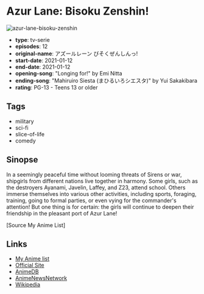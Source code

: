 # Azur Lane: Bisoku Zenshin!

![azur-lane-bisoku-zenshin](https://cdn.myanimelist.net/images/anime/1137/113872.jpg)

-   **type**: tv-serie
-   **episodes**: 12
-   **original-name**: アズールレーン びそくぜんしんっ!
-   **start-date**: 2021-01-12
-   **end-date**: 2021-01-12
-   **opening-song**: "Longing for!" by Emi Nitta
-   **ending-song**: "Mahiruiro Siesta (まひるいろシエスタ)" by Yui Sakakibara
-   **rating**: PG-13 - Teens 13 or older

## Tags

-   military
-   sci-fi
-   slice-of-life
-   comedy

## Sinopse

In a seemingly peaceful time without looming threats of Sirens or war, shipgirls from different nations live together in harmony. Some girls, such as the destroyers Ayanami, Javelin, Laffey, and Z23, attend school. Others immerse themselves into various other activities, including sports, foraging, training, going to formal parties, or even vying for the commander's attention! But one thing is for certain: the girls will continue to deepen their friendship in the pleasant port of Azur Lane!

[Source My Anime List]

## Links

-   [My Anime list](https://myanimelist.net/anime/40930/Azur_Lane__Bisoku_Zenshin)
-   [Official Site](https://azurlane-bisoku.jp/)
-   [AnimeDB](http://anidb.info/perl-bin/animedb.pl?show=anime&aid=15327)
-   [AnimeNewsNetwork](http://www.animenewsnetwork.com/encyclopedia/anime.php?id=23825)
-   [Wikipedia](https://en.wikipedia.org/wiki/Azur_Lane)
